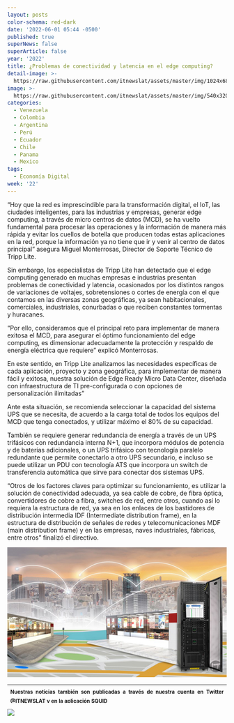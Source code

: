 ```yaml
---
layout: posts
color-schema: red-dark
date: '2022-06-01 05:44 -0500'
published: true
superNews: false
superArticle: false
year: '2022'
title: ¿Problemas de conectividad y latencia en el edge computing?
detail-image: >-
  https://raw.githubusercontent.com/itnewslat/assets/master/img/1024x680/Edge-Computing-g.jpg
image: >-
  https://raw.githubusercontent.com/itnewslat/assets/master/img/540x320/Edge-Computing-p.jpg
categories:
  - Venezuela
  - Colombia
  - Argentina
  - Perú
  - Ecuador
  - Chile
  - Panama
  - Mexico
tags:
  - Economía Digital
week: '22'
---
```

“Hoy que la red es imprescindible para la transformación digital, el IoT, las ciudades inteligentes, para las industrias y empresas, generar edge computing, a través de micro centros de datos (MCD), se ha vuelto fundamental para procesar las operaciones y la información de manera más rápida y evitar los cuellos de botella que producen todas estas aplicaciones en la red, porque la información ya no tiene que ir y venir al centro de datos principal” asegura Miguel Monterrosas, Director de Soporte Técnico de Tripp Lite.

Sin embargo, los especialistas de Tripp Lite han detectado que el edge computing generado en muchas empresas e industrias presentan problemas de conectividad y latencia, ocasionados por los distintos rangos de variaciones de voltajes, sobretensiones o cortes de energía con el que contamos en las diversas zonas geográficas, ya sean habitacionales, comerciales, industriales, conurbadas o que reciben constantes tormentas y huracanes.

“Por ello, consideramos que el principal reto para implementar de manera exitosa el MCD, para asegurar el óptimo funcionamiento del edge computing, es dimensionar adecuadamente la protección y respaldo de energía eléctrica que requiere” explicó Monterrosas.

En este sentido, en Tripp Lite analizamos las necesidades específicas de cada aplicación, proyecto y zona geográfica, para implementar de manera fácil y exitosa, nuestra solución de Edge Ready Micro Data Center, diseñada con infraestructura de TI pre-configurada o con opciones de personalización ilimitadas”

Ante esta situación, se recomienda seleccionar la capacidad del sistema UPS que se necesita, de acuerdo a la carga total de todos los equipos del MCD que tenga conectados, y utilizar máximo el 80% de su capacidad.

También se requiere generar redundancia de energía a través de un UPS trifásicos con redundancia interna N+1, que incorpora módulos de potencia y de baterías adicionales, o un UPS trifásico con tecnología paralelo redundante que permite conectarlo a otro UPS secundario, e incluso se puede utilizar un PDU con tecnología ATS que incorpora un switch de transferencia automática que sirve para conectar dos sistemas UPS.

“Otros de los factores claves para optimizar su funcionamiento, es utilizar la solución de conectividad adecuada, ya sea cable de cobre, de fibra óptica, convertidores de cobre a fibra, switches de red, entre otros, cuando así lo requiera la estructura de red, ya sea en los enlaces de los bastidores de distribución intermedia IDF (Intermediate distribution frame), en la estructura de distribución de señales de redes y telecomunicaciones MDF (main distribution frame) y en las empresas, naves industriales, fábricas, entre otros” finalizó el directivo.

![](https://raw.githubusercontent.com/itnewslat/assets/master/img/540x320/Edge-Computing-p.jpg)

<table style="height: 42px;" width="569">
<tbody>
<tr>
<td style="text-align: justify;"><sub><strong>Nuestras noticias también son publicadas a través de nuestra cuenta en Twitter <a href="https://twitter.com/itnewslat?lang=es">@ITNEWSLAT</a> y en la aplicación <a href="https://squidapp.co/en/">SQUID</a></strong></sub></td>
</tr>
</tbody>
</table>

<img src="https://tracker.metricool.com/c3po.jpg?hash=56f88a41e39ab42c063cc51676587a04"/>